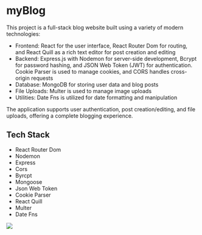 # myBlog

This project is a full-stack blog website built using a variety of modern technologies:

- Frontend: React for the user interface, React Router Dom for routing, and React Quill as a rich text editor for post creation and editing
- Backend: Express.js with Nodemon for server-side development, Bcrypt for password hashing, and JSON Web Token (JWT) for authentication. Cookie Parser is used to manage cookies, and CORS handles cross-origin requests
- Database: MongoDB for storing user data and blog posts
- File Uploads: Multer is used to manage image uploads
- Utilities: Date Fns is utilized for date formatting and manipulation

The application supports user authentication, post creation/editing, and file uploads, offering a complete blogging experience.

## Tech Stack

- React Router Dom
- Nodemon
- Express
- Cors
- Byrcpt
- Mongoose
- Json Web Token
- Cookie Parser
- React Quill
- Multer
- Date Fns

![](myBlog.gif)
